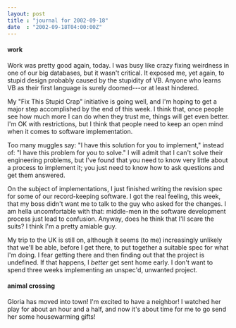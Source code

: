 ```yaml
---
layout: post
title : "journal for 2002-09-18"
date  : "2002-09-18T04:00:00Z"
---
```

<h4>work</h4>Work was pretty good again, today.  I was busy like crazy fixing weirdness in one of our big databases, but it wasn't critical.  It exposed me, yet again, to stupid design probably caused by the stupidity of VB.  Anyone who learns VB as their first language is surely doomed---or at least hindered.

My "Fix This Stupid Crap" initiative is going well, and I'm hoping to get a major step accomplished by the end of this week.  I think that, once people see how much more I can do when they trust me, things will get even better.  I'm OK with restrictions, but I think that people need to keep an open mind when it comes to software implementation.  

Too many muggles say: "I have this solution for you to implement," instead of: "I have this problem for you to solve."  I will admit that I can't solve their engineering problems, but I've found that you need to know very little about a process to implement it;  you just need to know how to ask questions and get them answered.

On the subject of implementations, I just finished writing the revision spec for some of our record-keeping software.  I got the real feeling, this week, that my boss didn't want me to talk to the guy who asked for the changes.  I am hella uncomfortable with that:  middle-men in the software development process just lead to confusion.  Anyway, does he think that I'll scare the suits?  I think I'm a pretty amiable guy.

My trip to the UK is still on, although it seems (to me) increasingly unlikely that we'll be able, before I get there, to put together a suitable spec for what I'm doing.  I fear getting there and then finding out that the project is undefined.  If that happens, I <em>better</em> get sent home early.  I don't want to spend three weeks implementing an unspec'd, unwanted project.<h4>animal crossing</h4>Gloria has moved into town!  I'm excited to have a neighbor!  I watched her play for about an hour and a half, and now it's about time for me to go send her some housewarming gifts!

